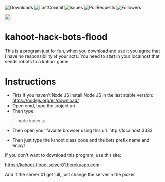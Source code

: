 ![Downloads](https://img.shields.io/github/downloads/Samtapes/kahoot-hack-bots-flood/total)
![LastCommit](https://img.shields.io/github/last-commit/Samtapes/kahoot-hack-bots-flood)
![Issues](https://img.shields.io/github/issues/Samtapes/kahoot-hack-bots-flood)
![PullRequests](https://img.shields.io/github/issues-pr/Samtapes/kahoot-hack-bots-flood)
![Followers](https://img.shields.io/github/followers/Samtapes?label=Follow)

<img src="https://ibb.co/1Qpp96n"/>

# kahoot-hack-bots-flood
This is a program just for fun, when you download and use it you agree that I have no responsibility of your acts. You need to start in your localhost that sends robots to a kahoot game

# Instructions

- Firts if you haven't Node JS install Node JS in the last stable version: https://nodejs.org/en/download/
- Open cmd, type the project uri
- Then type:

> node index.js

- Then open your favorite browser using this url: http://localhost:3333

- Then just type the kahoot class code and the bots prefix name and enjoy!

If you don't want to download this program, use this site:

https://kahoot-flood-server01.herokuapp.com

And if the server 01 get full, just change the server in the picker
